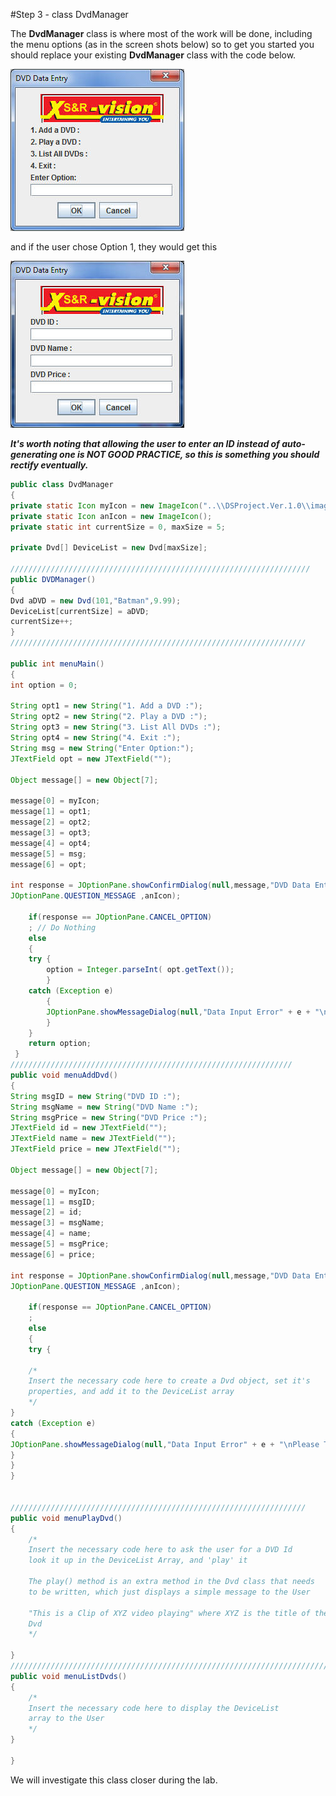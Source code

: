 #Step 3 - class DvdManager

The <c1><b>DvdManager</b></c1> class is where most of the work will be done, including the menu options (as in the screen shots below) so to get you started you should replace your existing <c1><b>DvdManager</b></c1> class with the code below.

![](../img/lab01b.jpg)

and if the user chose Option 1, they would get this

![](../img/lab01c.jpg)

<i><b>It's worth noting that allowing the user to enter an ID instead of auto-generating one is NOT GOOD PRACTICE, so this is something you should rectify eventually.</b></i>

~~~java
public class DvdManager 
{
private static Icon myIcon = new ImageIcon("..\\DSProject.Ver.1.0\\images\\logosmall.gif");
private static Icon anIcon = new ImageIcon();
private static int currentSize = 0, maxSize = 5;

private Dvd[] DeviceList = new Dvd[maxSize];

///////////////////////////////////////////////////////////////////
public DVDManager()
{
Dvd aDVD = new Dvd(101,"Batman",9.99);
DeviceList[currentSize] = aDVD;
currentSize++;
}
////////////////////////////////////////////////////////////////// 

public int menuMain()
{
int option = 0;

String opt1 = new String("1. Add a DVD :");
String opt2 = new String("2. Play a DVD :");
String opt3 = new String("3. List All DVDs :");
String opt4 = new String("4. Exit :");
String msg = new String("Enter Option:");
JTextField opt = new JTextField("");

Object message[] = new Object[7];

message[0] = myIcon;
message[1] = opt1;
message[2] = opt2;
message[3] = opt3;
message[4] = opt4;
message[5] = msg;
message[6] = opt;

int response = JOptionPane.showConfirmDialog(null,message,"DVD Data Entry",JOptionPane.OK_CANCEL_OPTION,
JOptionPane.QUESTION_MESSAGE ,anIcon);

    if(response == JOptionPane.CANCEL_OPTION)
    ; // Do Nothing
    else
    {
    try {
        option = Integer.parseInt( opt.getText());
        }
    catch (Exception e)
        {
        JOptionPane.showMessageDialog(null,"Data Input Error" + e + "\nPlease Try Again");
        }
    }
    return option;
 } 
///////////////////////////////////////////////////////////////
public void menuAddDvd()
{
String msgID = new String("DVD ID :");
String msgName = new String("DVD Name :");
String msgPrice = new String("DVD Price :");
JTextField id = new JTextField("");
JTextField name = new JTextField("");
JTextField price = new JTextField("");

Object message[] = new Object[7];

message[0] = myIcon;
message[1] = msgID;
message[2] = id;
message[3] = msgName;
message[4] = name;
message[5] = msgPrice;
message[6] = price;

int response = JOptionPane.showConfirmDialog(null,message,"DVD Data Entry",JOptionPane.OK_CANCEL_OPTION,
JOptionPane.QUESTION_MESSAGE ,anIcon);

    if(response == JOptionPane.CANCEL_OPTION)
    ;
    else
    {
    try {

    /*
    Insert the necessary code here to create a Dvd object, set it's 
    properties, and add it to the DeviceList array
    */
}
catch (Exception e)
{
JOptionPane.showMessageDialog(null,"Data Input Error" + e + "\nPlease Try Again");
}
}
}


//////////////////////////////////////////////////////////////////
public void menuPlayDvd()
{
    /*
    Insert the necessary code here to ask the user for a DVD Id 
    look it up in the DeviceList Array, and 'play' it

    The play() method is an extra method in the Dvd class that needs
    to be written, which just displays a simple message to the User

    "This is a Clip of XYZ video playing" where XYZ is the title of the
    Dvd
    */

}
//////////////////////////////////////////////////////////////////////////////////////
public void menuListDvds()
{
    /*
    Insert the necessary code here to display the DeviceList 
    array to the User
    */
}

}
~~~

We will investigate this class closer during the lab.
